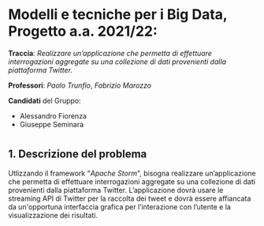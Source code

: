 # Modelli e tecniche per i Big Data, Progetto a.a. 2021/22:

**Traccia**: _Realizzare un’applicazione che permetta di effettuare interrogazioni aggregate su una collezione di dati provenienti dalla piattaforma Twitter._

**Professori**: _Paolo Trunfio_, _Fabrizio Marozzo_

**Candidati** del Gruppo:
* Alessandro Fiorenza
* Giuseppe Seminara 
#
## 1. Descrizione del problema
Utlizzando il framework "_Apache Storm_", bisogna realizzare un’applicazione che permetta di effettuare interrogazioni aggregate su una collezione di dati provenienti dalla piattaforma Twitter. L’applicazione dovrà usare le streaming API di Twitter per la raccolta dei tweet e dovrà essere affiancata da un'opportuna interfaccia grafica per l’interazione con l’utente e la visualizzazione dei risultati.
